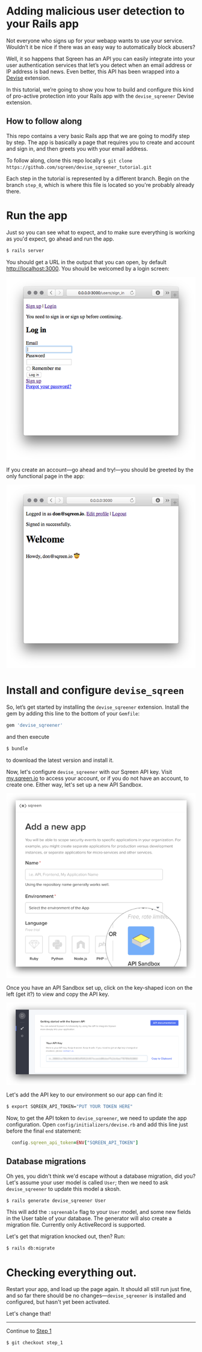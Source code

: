 # Adding malicious user detection to your Rails app

Not everyone who signs up for your webapp wants to use your service. Wouldn’t it be nice if there was an easy way to automatically block abusers?

Well, it so happens that Sqreen has an API you can easily integrate into your user authentication services that let’s you detect when an email address or IP address is bad news. Even better, this API has been wrapped into a [Devise](https://github.com/plataformatec/devise) extension.

In this tutorial, we’re going to show you how to build and configure this kind of pro-active protection into your Rails app with the `devise_sqreener` Devise extension.

## How to follow along

This repo contains a very basic Rails app that we are going to modify step by step. The app is basically a page that requires you to create and account and sign in, and then greets you with your email address.

To follow along, clone this repo locally
`$ git clone https://github.com/sqreen/devise_sqreener_tutorial.git`

Each step in the tutorial is represented by a different branch. Begin on the branch `step_0`, which is where this file is located so you're probably already there.

# Run the app

Just so you can see what to expect, and to make sure everything is working as you'd expect, go ahead and run the app.

```bash
$ rails server
```

You should get a URL in the output that you can open, by default [http://localhost:3000](http://localhost:3000). You should be welcomed by a login screen:

![This looks like a perfectly safe site, nope no problems here.](.doc/Sign%20In.png "Sign in here")

If you create an account—go ahead and try!—you should be greeted by the only functional page in the app:

![I feel confident that this site has my best interests in mind.](.doc/Signed%20In.png "Well hello there")

# Install and configure `devise_sqreen`

So, let’s get started by installing the `devise_sqreener` extension. Install the gem by adding this line to the bottom of your `Gemfile`:
```ruby
gem 'devise_sqreener'
```
and then execute
```bash
$ bundle
```                                                                     
to download the latest version and install it.

Now, let's configure `devise_sqreener` with our Sqreen API key. Visit [my.sqreen.io](https://my.sqreen.io) to access your account, or if you do not have an account, to create one. Either way, let's set up a new API Sandbox.

![The new app screen with API Sandbox highlighted](.doc/API%20Sandbox.png "Creating an API Sandbox")

Once you have an API Sandbox set up, click on the key-shaped icon on the left (get it?) to view and copy the API key.

![No you cannot have my API key](.doc/API%20key.png "Find your API key here")

Let's add the API key to our environment so our app can find it:

```bash
$ export SQREEN_API_TOKEN="PUT YOUR TOKEN HERE"
```

Now, to get the API token to `devise_sqreener`, we need to update the app configuration. Open `config/initializers/devise.rb` and add this line just before the final `end` statement:

```ruby
  config.sqreen_api_token=ENV["SQREEN_API_TOKEN"]
```

## Database migrations

Oh yes, you didn't think we'd escape without a database migration, did you? Let's assume your user model is called `User`; then we need to ask `devise_sqreener` to update this model a skosh.

```bash
$ rails generate devise_sqreener User
```

This will add the `:sqreenable` flag to your `User` model, and some new fields in the User table of your database. The generator will also create a migration file. Currently only ActiveRecord is supported.

Let's get that migration knocked out, then? Run:

```bash
$ rails db:migrate
```

# Checking everything out.

Restart your app, and load up the page again. It should all still run just fine, and so far there should be no changes—`devise_sqreener` is installed and configured, but hasn't yet been activated.

Let's change that!

----

Continue to [Step 1](https://github.com/sqreen/devise_sqreener_tutorial/blob/step_1/README.md)
```bash
$ git checkout step_1
```